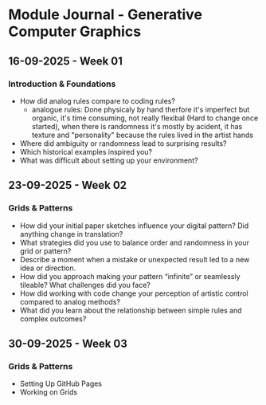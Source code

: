# Module Journal - Generative Computer Graphics
## 16-09-2025 - Week 01
### Introduction & Foundations
- How did analog rules compare to coding rules?
  - analogue rules: Done physicaly by hand therfore it's imperfect but organic, it's time consuming, not really flexibal (Hard to change once started), when there is randomness it's mostly by acident, it has texture and "personality" because the rules lived in the artist hands
- Where did ambiguity or randomness lead to surprising results?
- Which historical examples inspired you?
- What was difficult about setting up your environment?
## 23-09-2025 - Week 02
### Grids & Patterns
- How did your initial paper sketches influence your digital pattern? Did anything change in translation?
- What strategies did you use to balance order and randomness in your grid or pattern?
- Describe a moment when a mistake or unexpected result led to a new idea or direction.
- How did you approach making your pattern “infinite” or seamlessly tileable? What challenges did you face?
- How did working with code change your perception of artistic control compared to analog methods?
- What did you learn about the relationship between simple rules and complex outcomes?
## 30-09-2025 - Week 03
### Grids & Patterns
- Setting Up GitHub Pages
- Working on Grids
